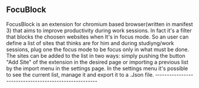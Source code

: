 ## FocuBlock ##
FocusBlock is an extension for chromium based browser(written in manifest 3) that aims to improve productivity during work sessions.
In fact it's a filter that blocks the choosen websites when It's in focus mode. So an user can define a list of sites that thinks are for him and during studiyng/work sessions, plug one the focus mode to be focus only in what must be done.
The sites can be added to the list in two ways: simply pushing the button "Add Site" of the extension in the desired page or importing a previous list by the import menu in the settings page.
In the settings menu it's possible to see the current list, manage it and export it to a .Json file.
‐-----------------------------------------------------
